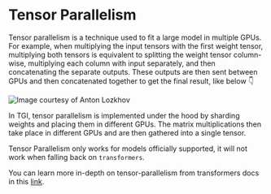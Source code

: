 # Tensor Parallelism

Tensor parallelism is a technique used to fit a large model in multiple GPUs. For example, when multiplying the input tensors with the first weight tensor, multiplying both tensors is equivalent to splitting the weight tensor column-wise, multiplying each column with input separately, and then concatenating the separate outputs. These outputs are then sent between GPUs and then concatenated together to get the final result, like below 👇 

![Image courtesy of Anton Lozkhov](https://huggingface.co/datasets/huggingface/documentation-images/resolve/main/tgi/TP.png)

In TGI, tensor parallelism is implemented under the hood by sharding weights and placing them in different GPUs. The matrix multiplications then take place in different GPUs and are then gathered into a single tensor. 

<Tip warning={true}>

Tensor Parallelism only works for models officially supported, it will not work when falling back on `transformers`.

</Tip>

You can learn more in-depth on tensor-parallelism from transformers docs in this [link](https://huggingface.co/docs/transformers/main/en/perf_train_gpu_many#tensor-parallelism).
